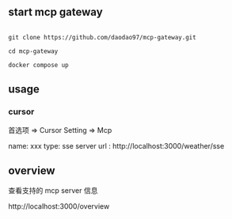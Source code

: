 ## start mcp gateway

```shell

git clone https://github.com/daodao97/mcp-gateway.git

cd mcp-gateway

docker compose up 
```

## usage

### cursor

首选项 => Cursor Setting => Mcp 

name: xxx
type: sse
server url : http://localhost:3000/weather/sse

## overview

查看支持的 mcp server 信息

http://localhost:3000/overview 

